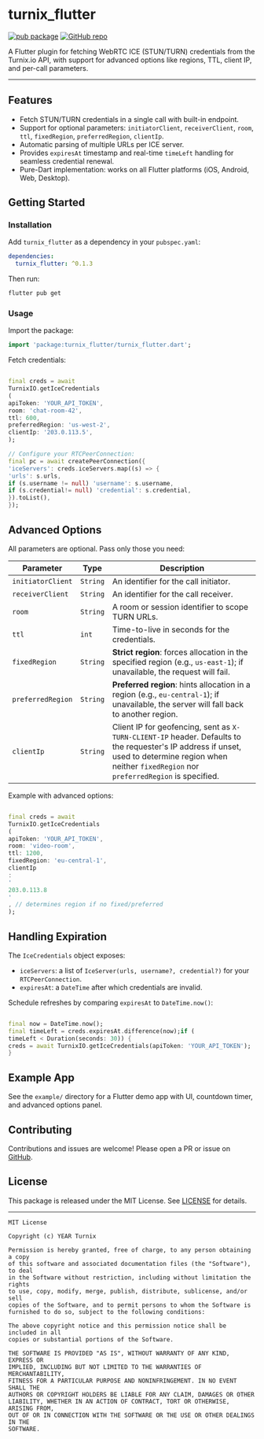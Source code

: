 # turnix\_flutter

[![pub package](https://img.shields.io/pub/v/turnix_flutter.svg)](https://pub.dev/packages/turnix_flutter)
[![GitHub repo](https://img.shields.io/badge/GitHub-turnixio%2Fturnix__flutter-181717?logo=github)](https://github.com/turnixio/turnix_flutter)

A Flutter plugin for fetching WebRTC ICE (STUN/TURN) credentials from the Turnix.io API, with
support for advanced options like regions, TTL, client IP, and per-call parameters.

---

## Features

* Fetch STUN/TURN credentials in a single call with built-in endpoint.
* Support for optional
  parameters: `initiatorClient`, `receiverClient`, `room`, `ttl`, `fixedRegion`, `preferredRegion`, `clientIp`.
* Automatic parsing of multiple URLs per ICE server.
* Provides `expiresAt` timestamp and real-time `timeLeft` handling for seamless credential renewal.
* Pure-Dart implementation: works on all Flutter platforms (iOS, Android, Web, Desktop).

## Getting Started

### Installation

Add `turnix_flutter` as a dependency in your `pubspec.yaml`:

```yaml
dependencies:
  turnix_flutter: ^0.1.3
```

Then run:

```bash
flutter pub get
```

### Usage

Import the package:

```dart
import 'package:turnix_flutter/turnix_flutter.dart';
```

Fetch credentials:

```dart

final creds = await
TurnixIO.getIceCredentials
(
apiToken: 'YOUR_API_TOKEN',
room: 'chat-room-42',
ttl: 600,
preferredRegion: 'us-west-2',
clientIp: '203.0.113.5',
);

// Configure your RTCPeerConnection:
final pc = await createPeerConnection({
'iceServers': creds.iceServers.map((s) => {
'urls': s.urls,
if (s.username != null) 'username': s.username,
if (s.credential!= null) 'credential': s.credential,
}).toList(),
});
```

## Advanced Options

All parameters are optional. Pass only those you need:

| Parameter         | Type     | Description                                                                                                                                                                                           |
|-------------------|----------|-------------------------------------------------------------------------------------------------------------------------------------------------------------------------------------------------------|
| `initiatorClient` | `String` | An identifier for the call initiator.                                                                                                                                                                 |
| `receiverClient`  | `String` | An identifier for the call receiver.                                                                                                                                                                  |
| `room`            | `String` | A room or session identifier to scope TURN URLs.                                                                                                                                                      |
| `ttl`             | `int`    | Time-to-live in seconds for the credentials.                                                                                                                                                          |
| `fixedRegion`     | `String` | **Strict region**: forces allocation in the specified region (e.g., `us-east-1`); if unavailable, the request will fail.                                                                              |
| `preferredRegion` | `String` | **Preferred region**: hints allocation in a region (e.g., `eu-central-1`); if unavailable, the server will fall back to another region.                                                               |
| `clientIp`        | `String` | Client IP for geofencing, sent as `X-TURN-CLIENT-IP` header. Defaults to the requester's IP address if unset, used to determine region when neither `fixedRegion` nor `preferredRegion` is specified. |

Example with advanced options:

```dart

final creds = await
TurnixIO.getIceCredentials
(
apiToken: 'YOUR_API_TOKEN',
room: 'video-room',
ttl: 1200,
fixedRegion: 'eu-central-1',
clientIp
:
'
203.0.113.8
'
, // determines region if no fixed/preferred
);
```

## Handling Expiration

The `IceCredentials` object exposes:

* `iceServers`: a list of `IceServer(urls, username?, credential?)` for your `RTCPeerConnection`.
* `expiresAt`: a `DateTime` after which credentials are invalid.

Schedule refreshes by comparing `expiresAt` to `DateTime.now()`:

```dart

final now = DateTime.now();
final timeLeft = creds.expiresAt.difference(now);if (
timeLeft < Duration(seconds: 30)) {
creds = await TurnixIO.getIceCredentials(apiToken: 'YOUR_API_TOKEN');
}
```

## Example App

See the `example/` directory for a Flutter demo app with UI, countdown timer, and advanced options
panel.

## Contributing

Contributions and issues are welcome! Please open a PR or issue
on [GitHub](https://github.com/turnix/turnix_flutter).

## License

This package is released under the MIT License. See [LICENSE](LICENSE) for details.

---

```
MIT License

Copyright (c) YEAR Turnix

Permission is hereby granted, free of charge, to any person obtaining a copy
of this software and associated documentation files (the "Software"), to deal
in the Software without restriction, including without limitation the rights
to use, copy, modify, merge, publish, distribute, sublicense, and/or sell
copies of the Software, and to permit persons to whom the Software is
furnished to do so, subject to the following conditions:

The above copyright notice and this permission notice shall be included in all
copies or substantial portions of the Software.

THE SOFTWARE IS PROVIDED "AS IS", WITHOUT WARRANTY OF ANY KIND, EXPRESS OR
IMPLIED, INCLUDING BUT NOT LIMITED TO THE WARRANTIES OF MERCHANTABILITY,
FITNESS FOR A PARTICULAR PURPOSE AND NONINFRINGEMENT. IN NO EVENT SHALL THE
AUTHORS OR COPYRIGHT HOLDERS BE LIABLE FOR ANY CLAIM, DAMAGES OR OTHER
LIABILITY, WHETHER IN AN ACTION OF CONTRACT, TORT OR OTHERWISE, ARISING FROM,
OUT OF OR IN CONNECTION WITH THE SOFTWARE OR THE USE OR OTHER DEALINGS IN THE
SOFTWARE.
```

